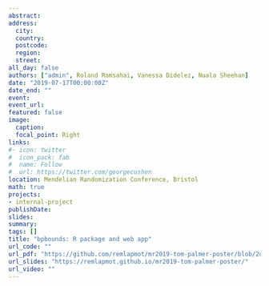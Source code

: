 ```yaml
---
abstract: 
address:
  city: 
  country: 
  postcode: 
  region: 
  street: 
all_day: false
authors: ["admin", Roland Ramsahai, Vanessa Didelez, Nuala Sheehan]
date: "2019-07-17T00:00:00Z"
date_end: ""
event: 
event_url: 
featured: false
image:
  caption: 
  focal_point: Right
links:
#- icon: twitter
#  icon_pack: fab
#  name: Follow
#  url: https://twitter.com/georgecushen
location: Mendelian Randomization Conference, Bristol
math: true
projects:
- internal-project
publishDate: 
slides: 
summary: 
tags: []
title: "bpbounds: R package and web app"
url_code: ""
url_pdf: "https://github.com/remlapmot/mr2019-tom-palmer-poster/blob/2d27c87481de46fe01b0d2ae3babb0b16490ea7c/mr2019-tom-palmer-poster.pdf"
url_slides: "https://remlapmot.github.io/mr2019-tom-palmer-poster/"
url_video: ""
---
```

